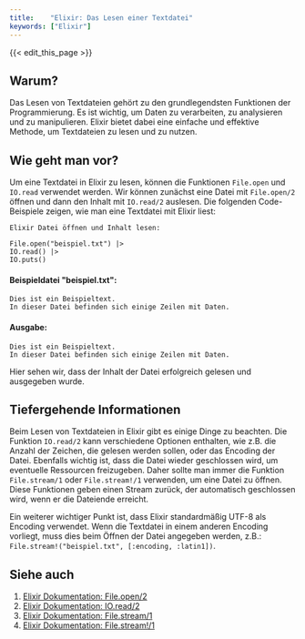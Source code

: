 ```yaml
---
title:    "Elixir: Das Lesen einer Textdatei"
keywords: ["Elixir"]
---
```


{{< edit_this_page >}}

## Warum?

Das Lesen von Textdateien gehört zu den grundlegendsten Funktionen der Programmierung. Es ist wichtig, um Daten zu verarbeiten, zu analysieren und zu manipulieren. Elixir bietet dabei eine einfache und effektive Methode, um Textdateien zu lesen und zu nutzen.

## Wie geht man vor?

Um eine Textdatei in Elixir zu lesen, können die Funktionen `File.open` und `IO.read` verwendet werden. Wir können zunächst eine Datei mit `File.open/2` öffnen und dann den Inhalt mit `IO.read/2` auslesen. Die folgenden Code-Beispiele zeigen, wie man eine Textdatei mit Elixir liest:

```
Elixir Datei öffnen und Inhalt lesen:

File.open("beispiel.txt") |>
IO.read() |>
IO.puts()
```

#### Beispieldatei "beispiel.txt":

```
Dies ist ein Beispieltext. 
In dieser Datei befinden sich einige Zeilen mit Daten.
```

#### Ausgabe:

```
Dies ist ein Beispieltext.
In dieser Datei befinden sich einige Zeilen mit Daten.
```

Hier sehen wir, dass der Inhalt der Datei erfolgreich gelesen und ausgegeben wurde.

## Tiefergehende Informationen

Beim Lesen von Textdateien in Elixir gibt es einige Dinge zu beachten. Die Funktion `IO.read/2` kann verschiedene Optionen enthalten, wie z.B. die Anzahl der Zeichen, die gelesen werden sollen, oder das Encoding der Datei. Ebenfalls wichtig ist, dass die Datei wieder geschlossen wird, um eventuelle Ressourcen freizugeben. Daher sollte man immer die Funktion `File.stream/1` oder `File.stream!/1` verwenden, um eine Datei zu öffnen. Diese Funktionen geben einen Stream zurück, der automatisch geschlossen wird, wenn er die Dateiende erreicht.

Ein weiterer wichtiger Punkt ist, dass Elixir standardmäßig UTF-8 als Encoding verwendet. Wenn die Textdatei in einem anderen Encoding vorliegt, muss dies beim Öffnen der Datei angegeben werden, z.B.: `File.stream!("beispiel.txt", [:encoding, :latin1])`.

## Siehe auch

1) [Elixir Dokumentation: File.open/2](https://hexdocs.pm/elixir/File.html#open/2)
2) [Elixir Dokumentation: IO.read/2](https://hexdocs.pm/elixir/IO.html#read/2)
3) [Elixir Dokumentation: File.stream/1](https://hexdocs.pm/elixir/File.html#stream/1)
4) [Elixir Dokumentation: File.stream!/1](https://hexdocs.pm/elixir/File.html#stream!/1)